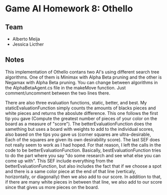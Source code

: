 # Game AI Homework 8: Othello

## Team

* Alberto Meija
* Jessica Licther

## Notes

This implementation of Othello contans two AI's using different search tree algorithms. One of them is Minimax with Alpha Beta pruning and the other is Negamax with Alpha Beta pruning. You can change between algorithms in the AlphaBetaAgent.cs file in the makeMove function. Just comment/uncomment between the two lines there. 

There are also three evaluation functions, static, better, and best. My staticEvaluationFunction simply counts the amounts of blacks pieces and white pieces and returns the aboslute difference. This one follows the first tip you gave (Compute the greatest number of pieces of your color on the board as a measure of "score"). The betterEvaluationFunction does the samething but uses a board with weights to add to the individual scores, also based on the tips you gave us (corner squares are ultra-desirable, Each of the squares are given its own desirability score). The last SEF does not really seem to work as I had hoped. For that reason, I left the calls in the code to be betterEvaluationFunction. Basically, bestEvaluationFunction tries to do the part where you say "do some research and see what else you can come up with". This SEF include everything from the betterEvaluationFunction, but also includes the fact that if we choose a spot and there is a same color piece at the end of that line (verticaly, horizontally, or diagonally) then we also add to our score. In addition to that, if there are many white pieces in between that line, we also add to our score since that gives us more pieces on the board. 